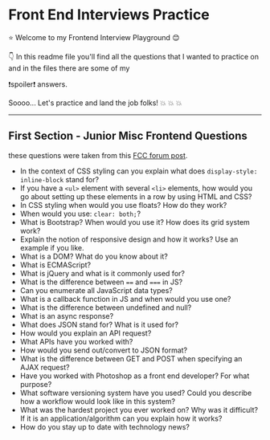 # Front End Interviews Practice

:star: Welcome to my Frontend Interview Playground :blush:

:point_down: In this readme file you'll find all the questions that I wanted to practice on and in the files there are some of my

:exclamation:spoiler:exclamation: answers.

Soooo... Let's practice and land the job folks! :boom: :boom: :boom:

---

## First Section - Junior Misc Frontend Questions 
these questions were taken from this [FCC forum post](https://forum.freecodecamp.org/t/interview-questions-for-junior-front-end-web-developers/19542).

- In the context of CSS styling can you explain what does ```display-style: inline-block``` stand for?
- If you have a ```<ul>``` element with several ```<li>``` elements, how would you go about setting up these elements in a row by using HTML and CSS?
- In CSS styling when would you use floats? How do they work?
- When would you use: ```clear: both;```?
- What is Bootstrap? When would you use it? How does its grid system work?
- Explain the notion of responsive design and how it works? Use an example if you like.
- What is a DOM? What do you know about it?
- What is ECMAScript?
- What is jQuery and what is it commonly used for?
- What is the difference between ```==``` and ```===``` in JS?
- Can you enumerate all JavaScript data types?
- What is a callback function in JS and when would you use one?
- What is the difference between undefined and null?
- What is an async response?
- What does JSON stand for? What is it used for?
- How would you explain an API request?
- What APIs have you worked with?
- How would you send out/convert to JSON format?
- What is the difference between GET and POST when specifying an AJAX request?
- Have you worked with Photoshop as a front end developer? For what purpose?
- What software versioning system have you used? Could you describe how a workflow would look like in this system?
- What was the hardest project you ever worked on? Why was it difficult? If it is an application/algorithm can you explain how it works?
- How do you stay up to date with technology news?
